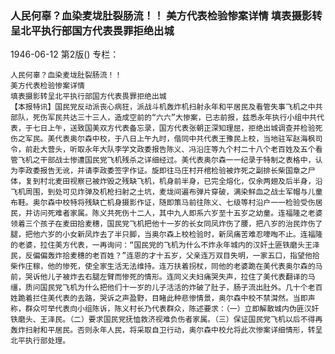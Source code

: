 ### 人民何辜？血染麦垅肚裂肠流！！  美方代表检验惨案详情  填表摄影转呈北平执行部国方代表畏罪拒绝出城

1946-06-12
第2版()
专栏：

    人民何辜？血染麦垅肚裂肠流！！
    美方代表检验惨案详情
    填表摄影转呈北平执行部国方代表畏罪拒绝出城
    【本报特讯】国民党反动派丧心病狂，派战斗机轰炸机扫射永年和平居民及看管失事飞机之中共部队，死伤军民共达三十三人，造成空前的“六六”大惨案，已志前报，兹悉永年执行小组中共代表，于七日上午，送致国美双方代表备忘录，国方代表张朝正深知理屈，拒绝出城调查并检验死伤之军民。美代表奥尔森中校，于八日上午九时，偕同中共代表王豫民上校，当地驻军赵海枫司令，前赴大营头，听取永年大队李学文政委报告陈义、冯沿庄等九个村二十八个老百姓及五个看管飞机之干部战士惨遭国民党飞机残杀之详细经过。美代表奥尔森一一纪录于特制之表格中，认为李政委报告无讹，并请李政委签字作证。旋即往马庄村开棺检验被炸死之副排长柴国章之尸体，复到村北麦田视察已被炸毁之残缺飞机，机身前半身，已完全熔化，仅余两翅及后半身，沿飞机周围，到处可见炸弹及机枪扫射之土坑，麦垅间遍布弹片穿破，满染鲜血之战士军帽与儿童布鞋。奥尔森中校特将残缺亡机身摄影作证，随即策马前往陈义、七级等村沿户一一检验受伤居民，并访问死难者家属。陈义共死伤十二人，其中九人即系六岁至十五岁之幼童。连福隆之老婆领着三个孩子在麦田拾麦穗，国民党飞机把他十一岁的长女同凤炸伤了腰，把八岁的治民炸伤了腿，把他六岁的小女新凤炸去了半只脚，当奥尔森上校检验时，新凤痛苦难忍嚎啕不止。连福隆的老婆，拉住美方代表，一再询问：“国民党的飞机为什么不炸永年城内的汉奸土匪铁磨头王泽民，反偏偏轰炸拾麦穗的老百姓？”连恩的才十五岁，父亲连万双目失明，一家五口，指望他拾柴作庄稼，他的惨死，使全家生活无法维持。连万扶着拐杖，同他的老婆跪在美代表奥尔森的马前，哭诉他儿子被炸去右腿左臂而惨死的情形。连同义夫妇痛哭失声，拉住了美代表翻译的马缰，质问国民党飞机为什么把他们十一岁的儿子活活的炸破了肚子，肠子流出肚外。几十个老百姓跪着拦住美代表的去路，哭诉之声盈野，目睹此种悲惨情景，奥尔森中校不禁潸然。当即声称，群众可举代表向小组陈诉，陈义村长乃代表群众，陈述要求：（一）立即解散城内伪匪汉奸铁磨头、王泽民。（二）要求国民党抚恤救济视难负伤者家属。（三）保证国民党飞机以后不得再轰炸扫射和平居民。否则永年人民，将采取自卫行动，奥尔森中校允将此次惨案详细情形，转呈北平执行部处理。
